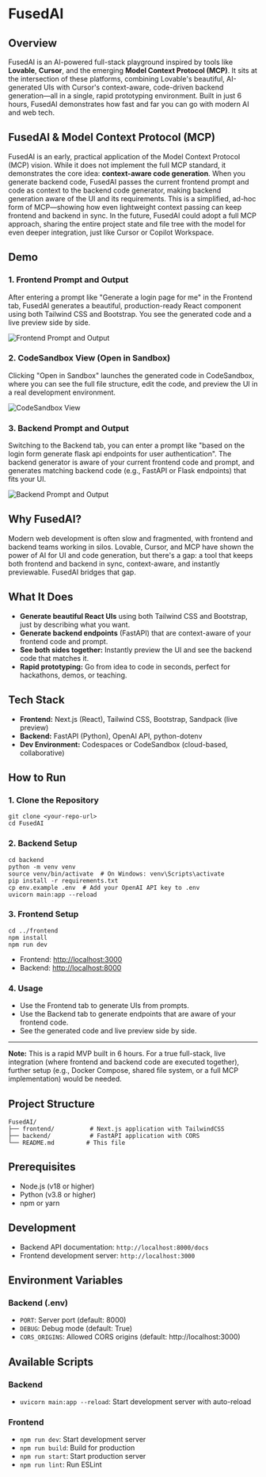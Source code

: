 # FusedAI

## Overview
FusedAI is an AI-powered full-stack playground inspired by tools like **Lovable**, **Cursor**, and the emerging **Model Context Protocol (MCP)**. It sits at the intersection of these platforms, combining Lovable's beautiful, AI-generated UIs with Cursor's context-aware, code-driven backend generation—all in a single, rapid prototyping environment. Built in just 6 hours, FusedAI demonstrates how fast and far you can go with modern AI and web tech.

## FusedAI & Model Context Protocol (MCP)
FusedAI is an early, practical application of the Model Context Protocol (MCP) vision. While it does not implement the full MCP standard, it demonstrates the core idea: **context-aware code generation**. When you generate backend code, FusedAI passes the current frontend prompt and code as context to the backend code generator, making backend generation aware of the UI and its requirements. This is a simplified, ad-hoc form of MCP—showing how even lightweight context passing can keep frontend and backend in sync. In the future, FusedAI could adopt a full MCP approach, sharing the entire project state and file tree with the model for even deeper integration, just like Cursor or Copilot Workspace.

## Demo

### 1. Frontend Prompt and Output
After entering a prompt like "Generate a login page for me" in the Frontend tab, FusedAI generates a beautiful, production-ready React component using both Tailwind CSS and Bootstrap. You see the generated code and a live preview side by side.

![Frontend Prompt and Output](./screenshots/frontend-prompt-output.png)

### 2. CodeSandbox View (Open in Sandbox)
Clicking "Open in Sandbox" launches the generated code in CodeSandbox, where you can see the full file structure, edit the code, and preview the UI in a real development environment.

![CodeSandbox View](./screenshots/codesandbox-view.png)

### 3. Backend Prompt and Output
Switching to the Backend tab, you can enter a prompt like "based on the login form generate flask api endpoints for user authentication". The backend generator is aware of your current frontend code and prompt, and generates matching backend code (e.g., FastAPI or Flask endpoints) that fits your UI.

![Backend Prompt and Output](./screenshots/backend-prompt-output.png)

## Why FusedAI?
Modern web development is often slow and fragmented, with frontend and backend teams working in silos. Lovable, Cursor, and MCP have shown the power of AI for UI and code generation, but there's a gap: a tool that keeps both frontend and backend in sync, context-aware, and instantly previewable. FusedAI bridges that gap.

## What It Does
- **Generate beautiful React UIs** using both Tailwind CSS and Bootstrap, just by describing what you want.
- **Generate backend endpoints** (FastAPI) that are context-aware of your frontend code and prompt.
- **See both sides together:** Instantly preview the UI and see the backend code that matches it.
- **Rapid prototyping:** Go from idea to code in seconds, perfect for hackathons, demos, or teaching.

## Tech Stack
- **Frontend:** Next.js (React), Tailwind CSS, Bootstrap, Sandpack (live preview)
- **Backend:** FastAPI (Python), OpenAI API, python-dotenv
- **Dev Environment:** Codespaces or CodeSandbox (cloud-based, collaborative)

## How to Run

### 1. Clone the Repository
```
git clone <your-repo-url>
cd FusedAI
```

### 2. Backend Setup
```
cd backend
python -m venv venv
source venv/bin/activate  # On Windows: venv\Scripts\activate
pip install -r requirements.txt
cp env.example .env  # Add your OpenAI API key to .env
uvicorn main:app --reload
```

### 3. Frontend Setup
```
cd ../frontend
npm install
npm run dev
```

- Frontend: [http://localhost:3000](http://localhost:3000)
- Backend: [http://localhost:8000](http://localhost:8000)

### 4. Usage
- Use the Frontend tab to generate UIs from prompts.
- Use the Backend tab to generate endpoints that are aware of your frontend code.
- See the generated code and live preview side by side.

---

**Note:** This is a rapid MVP built in 6 hours. For a true full-stack, live integration (where frontend and backend code are executed together), further setup (e.g., Docker Compose, shared file system, or a full MCP implementation) would be needed.

## Project Structure

```
FusedAI/
├── frontend/          # Next.js application with TailwindCSS
├── backend/           # FastAPI application with CORS
└── README.md         # This file
```

## Prerequisites

- Node.js (v18 or higher)
- Python (v3.8 or higher)
- npm or yarn

## Development

- Backend API documentation: `http://localhost:8000/docs`
- Frontend development server: `http://localhost:3000`

## Environment Variables

### Backend (.env)
- `PORT`: Server port (default: 8000)
- `DEBUG`: Debug mode (default: True)
- `CORS_ORIGINS`: Allowed CORS origins (default: http://localhost:3000)

## Available Scripts

### Backend
- `uvicorn main:app --reload`: Start development server with auto-reload

### Frontend
- `npm run dev`: Start development server
- `npm run build`: Build for production
- `npm run start`: Start production server
- `npm run lint`: Run ESLint 